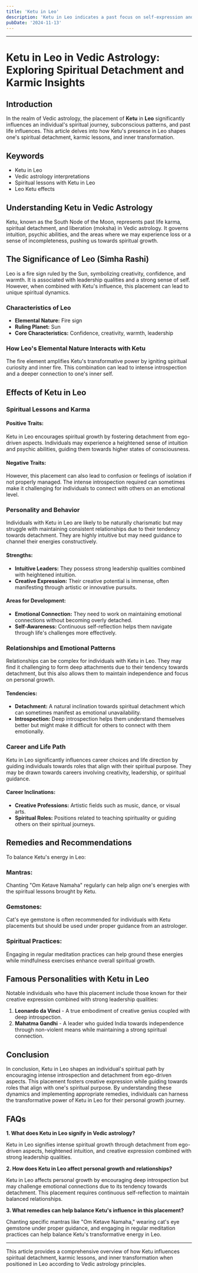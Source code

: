 ```yaml
---
title: 'Ketu in Leo'
description: 'Ketu in Leo indicates a past focus on self-expression and creativity. Individuals may feel reluctant to be in the spotlight and may struggle with self-confidence but have innate creative talents.'
pubDate: '2024-11-13'
---
```


---

# Ketu in Leo in Vedic Astrology: Exploring Spiritual Detachment and Karmic Insights

## Introduction

In the realm of Vedic astrology, the placement of **Ketu** in **Leo** significantly influences an individual's spiritual journey, subconscious patterns, and past life influences. This article delves into how Ketu's presence in Leo shapes one's spiritual detachment, karmic lessons, and inner transformation.

## Keywords

- Ketu in Leo
- Vedic astrology interpretations
- Spiritual lessons with Ketu in Leo
- Leo Ketu effects

## Understanding Ketu in Vedic Astrology

Ketu, known as the South Node of the Moon, represents past life karma, spiritual detachment, and liberation (moksha) in Vedic astrology. It governs intuition, psychic abilities, and the areas where we may experience loss or a sense of incompleteness, pushing us towards spiritual growth.

## The Significance of Leo (Simha Rashi)

Leo is a fire sign ruled by the Sun, symbolizing creativity, confidence, and warmth. It is associated with leadership qualities and a strong sense of self. However, when combined with Ketu's influence, this placement can lead to unique spiritual dynamics.

### Characteristics of Leo

- **Elemental Nature:** Fire sign
- **Ruling Planet:** Sun
- **Core Characteristics:** Confidence, creativity, warmth, leadership

### How Leo's Elemental Nature Interacts with Ketu

The fire element amplifies Ketu's transformative power by igniting spiritual curiosity and inner fire. This combination can lead to intense introspection and a deeper connection to one's inner self.

## Effects of Ketu in Leo

### Spiritual Lessons and Karma

#### Positive Traits:
Ketu in Leo encourages spiritual growth by fostering detachment from ego-driven aspects. Individuals may experience a heightened sense of intuition and psychic abilities, guiding them towards higher states of consciousness.

#### Negative Traits:
However, this placement can also lead to confusion or feelings of isolation if not properly managed. The intense introspection required can sometimes make it challenging for individuals to connect with others on an emotional level.

### Personality and Behavior

Individuals with Ketu in Leo are likely to be naturally charismatic but may struggle with maintaining consistent relationships due to their tendency towards detachment. They are highly intuitive but may need guidance to channel their energies constructively.

#### Strengths:
- **Intuitive Leaders:** They possess strong leadership qualities combined with heightened intuition.
- **Creative Expression:** Their creative potential is immense, often manifesting through artistic or innovative pursuits.

#### Areas for Development:
- **Emotional Connection:** They need to work on maintaining emotional connections without becoming overly detached.
- **Self-Awareness:** Continuous self-reflection helps them navigate through life's challenges more effectively.

### Relationships and Emotional Patterns

Relationships can be complex for individuals with Ketu in Leo. They may find it challenging to form deep attachments due to their tendency towards detachment, but this also allows them to maintain independence and focus on personal growth.

#### Tendencies:
- **Detachment:** A natural inclination towards spiritual detachment which can sometimes manifest as emotional unavailability.
- **Introspection:** Deep introspection helps them understand themselves better but might make it difficult for others to connect with them emotionally.

### Career and Life Path

Ketu in Leo significantly influences career choices and life direction by guiding individuals towards roles that align with their spiritual purpose. They may be drawn towards careers involving creativity, leadership, or spiritual guidance.

#### Career Inclinations:
- **Creative Professions:** Artistic fields such as music, dance, or visual arts.
- **Spiritual Roles:** Positions related to teaching spirituality or guiding others on their spiritual journeys.

## Remedies and Recommendations

To balance Ketu's energy in Leo:

### Mantras:
Chanting "Om Ketave Namaha" regularly can help align one's energies with the spiritual lessons brought by Ketu.

### Gemstones:
Cat's eye gemstone is often recommended for individuals with Ketu placements but should be used under proper guidance from an astrologer.

### Spiritual Practices:
Engaging in regular meditation practices can help ground these energies while mindfulness exercises enhance overall spiritual growth.

## Famous Personalities with Ketu in Leo

Notable individuals who have this placement include those known for their creative expression combined with strong leadership qualities:

1. **Leonardo da Vinci** - A true embodiment of creative genius coupled with deep introspection.
2. **Mahatma Gandhi** - A leader who guided India towards independence through non-violent means while maintaining a strong spiritual connection.

## Conclusion

In conclusion, Ketu in Leo shapes an individual's spiritual path by encouraging intense introspection and detachment from ego-driven aspects. This placement fosters creative expression while guiding towards roles that align with one's spiritual purpose. By understanding these dynamics and implementing appropriate remedies, individuals can harness the transformative power of Ketu in Leo for their personal growth journey.

## FAQs

**1. What does Ketu in Leo signify in Vedic astrology?**

Ketu in Leo signifies intense spiritual growth through detachment from ego-driven aspects, heightened intuition, and creative expression combined with strong leadership qualities.

**2. How does Ketu in Leo affect personal growth and relationships?**

Ketu in Leo affects personal growth by encouraging deep introspection but may challenge emotional connections due to its tendency towards detachment. This placement requires continuous self-reflection to maintain balanced relationships.

**3. What remedies can help balance Ketu's influence in this placement?**

Chanting specific mantras like "Om Ketave Namaha," wearing cat's eye gemstone under proper guidance, and engaging in regular meditation practices can help balance Ketu's transformative energy in Leo.


---

This article provides a comprehensive overview of how Ketu influences spiritual detachment, karmic lessons, and inner transformation when positioned in Leo according to Vedic astrology principles.